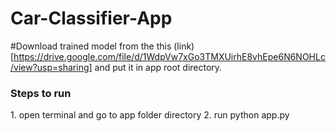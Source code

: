 # Car-Classifier-App

#Download trained model from the this (link)[https://drive.google.com/file/d/1WdpVw7xGo3TMXUirhE8vhEpe6N6NOHLc/view?usp=sharing] and put it in app root directory.

<h3>Steps to run</h3>
1. open terminal and go to app folder directory
2. run python app.py
